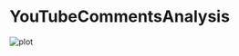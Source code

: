 # YouTubeCommentsAnalysis
![plot](https://user-images.githubusercontent.com/73878161/177638271-f9436780-25fe-4e72-9206-7aed00ba26a3.jpg)
